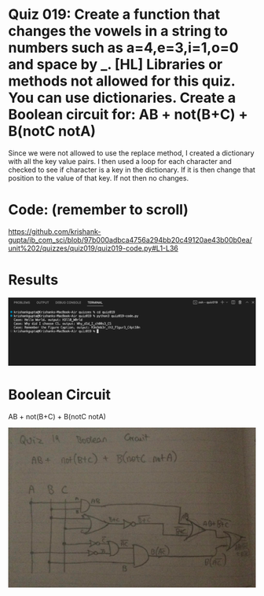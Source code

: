 # Quiz 019: Create a function that changes the vowels in a string to numbers such as a=4,e=3,i=1,o=0 and space by _. [HL] Libraries or methods not allowed for this quiz. You can use dictionaries. Create a Boolean circuit for: AB + not(B+C) + B(notC notA)

Since we were not allowed to use the replace method, I created a dictionary with all the key value pairs. I then used a loop for each character and checked to see if character is a key in the dictionary. If it is then change that position to the value of that key. If not then no changes.

# Code: (remember to scroll)

https://github.com/krishank-gupta/ib_com_sci/blob/97b000adbca4756a294bb20c49120ae43b00b0ea/unit%202/quizzes/quiz019/quiz019-code.py#L1-L36
# Results

![quiz019-results](./quiz019-results.png)

# Boolean Circuit

AB + not(B+C) + B(notC notA)

![quiz019-boolean-circuit](./quiz019-boolean-circuit.png)